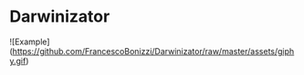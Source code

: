 # Darwinizator

![Example] (https://github.com/FrancescoBonizzi/Darwinizator/raw/master/assets/giphy.gif)
